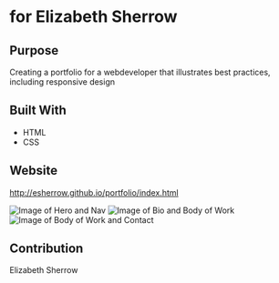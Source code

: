 # for Elizabeth Sherrow

## Purpose
Creating a portfolio for a webdeveloper that illustrates best practices, including responsive design

## Built With
*  HTML
*  CSS

## Website
http://esherrow.github.io/portfolio/index.html

![Image of Hero and Nav](http://esherrow.github.io/portfolio/assets/images/Capture1.PNG)
![Image of Bio and Body of Work](http://esherrow.github.io/portfolio/assets/images/Capture2.PNG)
![Image of Body of Work and Contact](http://esherrow.github.io/portfolio/assets/images/Capture3.PNG)


## Contribution
Elizabeth Sherrow
